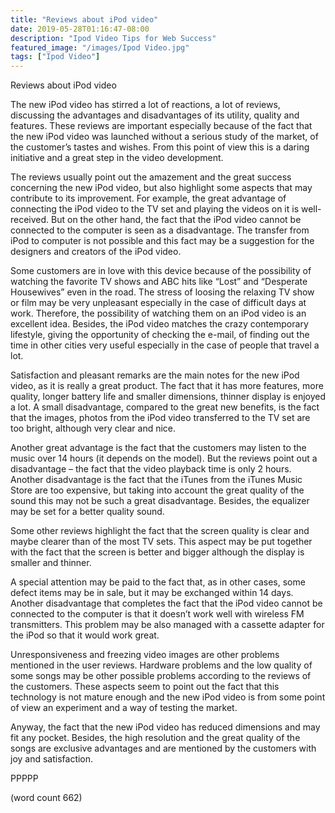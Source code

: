 ```yaml
---
title: "Reviews about iPod video"
date: 2019-05-28T01:16:47-08:00
description: "Ipod Video Tips for Web Success"
featured_image: "/images/Ipod Video.jpg"
tags: ["Ipod Video"]
---
```


Reviews about iPod video

	
The new iPod video has stirred a lot of reactions, a lot of reviews, discussing the advantages and disadvantages of its utility, quality and features. These reviews are important especially because of the fact that the new iPod video was launched without a serious study of the market, of the customer’s tastes and wishes. From this point of view this is a daring initiative and a great step in the video development.
	
The reviews usually point out the amazement and the great success concerning the new iPod video, but also highlight some aspects that may contribute to its improvement. For example, the great advantage of connecting the iPod video to the TV set and playing the videos on it is well-received. But on the other hand, the fact that the iPod video cannot be connected to the computer is seen as a disadvantage. The transfer from iPod to computer is not possible and this fact may be a suggestion for the designers and creators of the iPod video. 
      
Some customers are in love with this device because of the possibility of watching the favorite TV shows and ABC hits like “Lost” and “Desperate Housewives” even in the road. The stress of loosing the relaxing TV show or film may be very unpleasant especially in the case of difficult days at work. Therefore, the possibility of watching them on an iPod video is an excellent idea. Besides, the iPod video matches the crazy contemporary lifestyle, giving the opportunity of checking the e-mail, of finding out the time in other cities very useful especially in the case of people that travel a lot. 
      
Satisfaction and pleasant remarks are the main notes for the new iPod video, as it is really a great product. The fact that it has more features, more quality, longer battery life and smaller dimensions, thinner display is enjoyed a lot. A small disadvantage, compared to the great new benefits, is the fact that the images, photos from the iPod video transferred to the TV set are too bright, although very clear and nice. 
      
Another great advantage is the fact that the customers may listen to the music over 14 hours (it depends on the model). But the reviews point out a disadvantage – the fact that the video playback time is only 2 hours. Another disadvantage is the fact that the iTunes from the iTunes Music Store are too expensive, but taking into account the great quality of the sound this may not be such a great disadvantage. Besides, the equalizer may be set for a better quality sound.
      
Some other reviews highlight the fact that the screen quality is clear and maybe clearer than of the most TV sets. This aspect may be put together with the fact that the screen is better and bigger although the display is smaller and thinner. 
      
A special attention may be paid to the fact that, as in other cases, some defect items may be in sale, but it may be exchanged within 14 days. Another disadvantage that completes the fact that the iPod video cannot be connected to the computer is that it doesn’t work well with wireless FM transmitters. This problem may be also managed with a cassette adapter for the iPod so that it would work great. 
      
Unresponsiveness and freezing video images are other problems mentioned in the user reviews. Hardware problems and the low quality of some songs may be other possible problems according to the reviews of the customers. These aspects seem to point out the fact that this technology is not mature enough and the new iPod video is from some point of view an experiment and a way of testing the market. 
      
Anyway, the fact that the new iPod video has reduced dimensions and may fit any pocket. Besides, the high resolution and the great quality of the songs are exclusive advantages and are mentioned by the customers with joy and satisfaction.

PPPPP

(word count 662)

